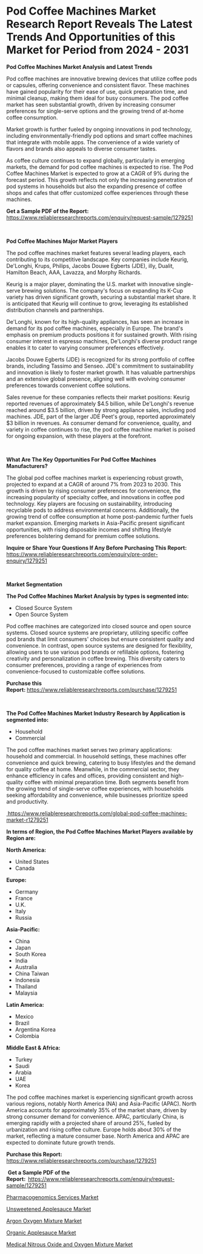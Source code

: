 <p><h1>Pod Coffee Machines Market Research Report Reveals The Latest Trends And Opportunities of this Market for Period from 2024 - 2031</h1></p><p><strong>Pod Coffee Machines Market Analysis and Latest Trends</strong></p>
<p><p>Pod coffee machines are innovative brewing devices that utilize coffee pods or capsules, offering convenience and consistent flavor. These machines have gained popularity for their ease of use, quick preparation time, and minimal cleanup, making them ideal for busy consumers. The pod coffee market has seen substantial growth, driven by increasing consumer preferences for single-serve options and the growing trend of at-home coffee consumption.</p><p>Market growth is further fueled by ongoing innovations in pod technology, including environmentally-friendly pod options and smart coffee machines that integrate with mobile apps. The convenience of a wide variety of flavors and brands also appeals to diverse consumer tastes. </p><p>As coffee culture continues to expand globally, particularly in emerging markets, the demand for pod coffee machines is expected to rise. The Pod Coffee Machines Market is expected to grow at a CAGR of 9% during the forecast period. This growth reflects not only the increasing penetration of pod systems in households but also the expanding presence of coffee shops and cafes that offer customized coffee experiences through these machines.</p></p>
<p><strong>Get a Sample PDF of the Report:&nbsp;</strong> <a href="https://www.reliableresearchreports.com/enquiry/request-sample/1279251?utm_campaign=113&utm_medium=2&utm_source=Github&utm_content=ia&utm_term=08102024&utm_id=pod-coffee-machines">https://www.reliableresearchreports.com/enquiry/request-sample/1279251</a></p>
<p>&nbsp;</p>
<p><strong>Pod Coffee Machines Major Market Players</strong></p>
<p><p>The pod coffee machines market features several leading players, each contributing to its competitive landscape. Key companies include Keurig, De'Longhi, Krups, Philips, Jacobs Douwe Egberts (JDE), illy, Dualit, Hamilton Beach, AAA, Lavazza, and Morphy Richards. </p><p>Keurig is a major player, dominating the U.S. market with innovative single-serve brewing solutions. The company's focus on expanding its K-Cup variety has driven significant growth, securing a substantial market share. It is anticipated that Keurig will continue to grow, leveraging its established distribution channels and partnerships.</p><p>De'Longhi, known for its high-quality appliances, has seen an increase in demand for its pod coffee machines, especially in Europe. The brand's emphasis on premium products positions it for sustained growth. With rising consumer interest in espresso machines, De'Longhi's diverse product range enables it to cater to varying consumer preferences effectively.</p><p>Jacobs Douwe Egberts (JDE) is recognized for its strong portfolio of coffee brands, including Tassimo and Senseo. JDE's commitment to sustainability and innovation is likely to foster market growth. It has valuable partnerships and an extensive global presence, aligning well with evolving consumer preferences towards convenient coffee solutions.</p><p>Sales revenue for these companies reflects their market positions: Keurig reported revenues of approximately $4.5 billion, while De'Longhi's revenue reached around $3.5 billion, driven by strong appliance sales, including pod machines. JDE, part of the larger JDE Peet's group, reported approximately $3 billion in revenues. As consumer demand for convenience, quality, and variety in coffee continues to rise, the pod coffee machine market is poised for ongoing expansion, with these players at the forefront.</p></p>
<p>&nbsp;</p>
<p><strong>What Are The Key Opportunities For Pod Coffee Machines Manufacturers?</strong></p>
<p><p>The global pod coffee machines market is experiencing robust growth, projected to expand at a CAGR of around 7% from 2023 to 2030. This growth is driven by rising consumer preferences for convenience, the increasing popularity of specialty coffee, and innovations in coffee pod technology. Key players are focusing on sustainability, introducing recyclable pods to address environmental concerns. Additionally, the growing trend of coffee consumption at home post-pandemic further fuels market expansion. Emerging markets in Asia-Pacific present significant opportunities, with rising disposable incomes and shifting lifestyle preferences bolstering demand for premium coffee solutions.</p></p>
<p><strong>Inquire or Share Your Questions If Any Before Purchasing This Report:</strong> <a href="https://www.reliableresearchreports.com/enquiry/pre-order-enquiry/1279251?utm_campaign=113&utm_medium=2&utm_source=Github&utm_content=ia&utm_term=08102024&utm_id=pod-coffee-machines">https://www.reliableresearchreports.com/enquiry/pre-order-enquiry/1279251</a></p>
<p>&nbsp;</p>
<p><strong>Market Segmentation</strong></p>
<p><strong>The Pod Coffee Machines Market Analysis by types is segmented into:</strong></p>
<p><ul><li>Closed Source System</li><li>Open Source System</li></ul></p>
<p><p>Pod coffee machines are categorized into closed source and open source systems. Closed source systems are proprietary, utilizing specific coffee pod brands that limit consumers' choices but ensure consistent quality and convenience. In contrast, open source systems are designed for flexibility, allowing users to use various pod brands or refillable options, fostering creativity and personalization in coffee brewing. This diversity caters to consumer preferences, providing a range of experiences from convenience-focused to customizable coffee solutions.</p></p>
<p><strong>Purchase this Report:&nbsp;</strong><a href="https://www.reliableresearchreports.com/purchase/1279251?utm_campaign=113&utm_medium=2&utm_source=Github&utm_content=ia&utm_term=08102024&utm_id=pod-coffee-machines">https://www.reliableresearchreports.com/purchase/1279251</a></p>
<p>&nbsp;</p>
<p><strong>The Pod Coffee Machines Market Industry Research by Application is segmented into:</strong></p>
<p><ul><li>Household</li><li>Commercial</li></ul></p>
<p><p>The pod coffee machines market serves two primary applications: household and commercial. In household settings, these machines offer convenience and quick brewing, catering to busy lifestyles and the demand for quality coffee at home. Meanwhile, in the commercial sector, they enhance efficiency in cafes and offices, providing consistent and high-quality coffee with minimal preparation time. Both segments benefit from the growing trend of single-serve coffee experiences, with households seeking affordability and convenience, while businesses prioritize speed and productivity.</p></p>
<p><a href="https://www.reliableresearchreports.com/global-pod-coffee-machines-market-r1279251?utm_campaign=113&utm_medium=2&utm_source=Github&utm_content=ia&utm_term=08102024&utm_id=pod-coffee-machines">&nbsp;https://www.reliableresearchreports.com/global-pod-coffee-machines-market-r1279251</a></p>
<p><strong>In terms of Region, the Pod Coffee Machines Market Players available by Region are:</strong></p>
<p>
    <p> <strong> North America: </strong>
        <ul>
            <li>United States</li>
            <li>Canada</li>
        </ul>
        </p> 
    <p> <strong> Europe: </strong>
        <ul>
            <li>Germany</li>
            <li>France</li>
            <li>U.K.</li>
            <li>Italy</li>
            <li>Russia</li>
        </ul>
        </p> 
    <p> <strong> Asia-Pacific: </strong>
        <ul>
            <li>China</li>
            <li>Japan</li>
            <li>South Korea</li>
            <li>India</li>
            <li>Australia</li>
            <li>China Taiwan</li>
            <li>Indonesia</li>
            <li>Thailand</li>
            <li>Malaysia</li>
        </ul>
        </p> 
    <p> <strong> Latin America: </strong>
        <ul>
            <li>Mexico</li>
            <li>Brazil</li>
            <li>Argentina Korea</li>
            <li>Colombia</li>
        </ul>
        </p> 
    <p> <strong> Middle East & Africa: </strong>
        <ul>
            <li>Turkey</li>
            <li>Saudi</li>
            <li>Arabia</li>
            <li>UAE</li>
            <li>Korea</li>
        </ul>
    </p>
    </p>
<p><p>The pod coffee machines market is experiencing significant growth across various regions, notably North America (NA) and Asia-Pacific (APAC). North America accounts for approximately 35% of the market share, driven by strong consumer demand for convenience. APAC, particularly China, is emerging rapidly with a projected share of around 25%, fueled by urbanization and rising coffee culture. Europe holds about 30% of the market, reflecting a mature consumer base. North America and APAC are expected to dominate future growth trends.</p></p>
<p><strong>Purchase this Report: </strong><a href="https://www.reliableresearchreports.com/purchase/1279251?utm_campaign=113&utm_medium=2&utm_source=Github&utm_content=ia&utm_term=08102024&utm_id=pod-coffee-machines">https://www.reliableresearchreports.com/purchase/1279251</a></p>
<p>&nbsp;<strong>Get a Sample PDF of the Report:&nbsp;&nbsp;</strong><a href="https://www.reliableresearchreports.com/enquiry/request-sample/1279251?utm_campaign=113&utm_medium=2&utm_source=Github&utm_content=ia&utm_term=08102024&utm_id=pod-coffee-machines">https://www.reliableresearchreports.com/enquiry/request-sample/1279251</a></p>
<p><strong></strong></p>
<p><p><a href="https://www.linkedin.com/pulse/pharmacogenomics-services-market-share-size-trends-industry-uwfmc?utm_campaign=113&utm_medium=2&utm_source=Github&utm_content=ia&utm_term=08102024&utm_id=pod-coffee-machines">Pharmacogenomics Services Market</a></p><p><a href="https://issuu.com/reportprime-2/docs/unsweetened-applesauce-market-size-_35916146c65883?utm_campaign=113&utm_medium=2&utm_source=Github&utm_content=ia&utm_term=08102024&utm_id=pod-coffee-machines">Unsweetened Applesauce Market</a></p><p><a href="https://github.com/NathanColeman327/Market-Research-Report-List-1/blob/main/argon-oxygen-mixture-market.md?utm_campaign=113&utm_medium=2&utm_source=Github&utm_content=ia&utm_term=08102024&utm_id=pod-coffee-machines">Argon Oxygen Mixture Market</a></p><p><a href="https://issuu.com/reportprime-2/docs/organic-applesauce-market-size-2030_fe52c721be2dd2?utm_campaign=113&utm_medium=2&utm_source=Github&utm_content=ia&utm_term=08102024&utm_id=pod-coffee-machines">Organic Applesauce Market</a></p><p><a href="https://github.com/RuthLucas64/Market-Research-Report-List-1/blob/main/medical-nitrous-oxide-and-oxygen-mixture-market.md?utm_campaign=113&utm_medium=2&utm_source=Github&utm_content=ia&utm_term=08102024&utm_id=pod-coffee-machines">Medical Nitrous Oxide and Oxygen Mixture Market</a></p></p>